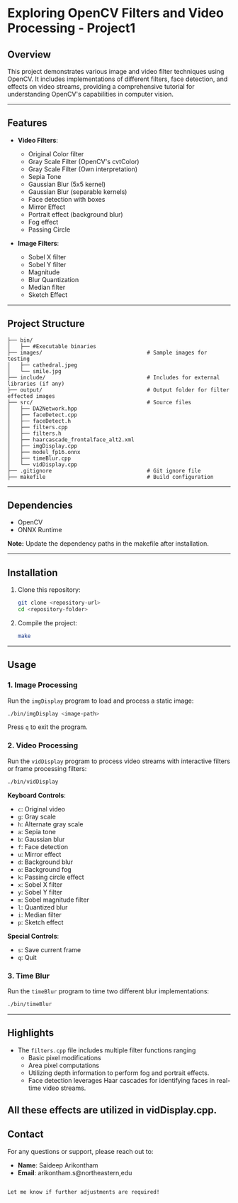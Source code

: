 # Exploring OpenCV Filters and Video Processing - Project1

## Overview
This project demonstrates various image and video filter techniques using OpenCV. It includes implementations of different filters, face detection, and effects on video streams, providing a comprehensive tutorial for understanding OpenCV's capabilities in computer vision.

---

## Features
- **Video Filters**:
  - Original Color filter
  - Gray Scale Filter (OpenCV's cvtColor)
  - Gray Scale Filter (Own interpretation)
  - Sepia Tone
  - Gaussian Blur (5x5 kernel)
  - Gaussian Blur (separable kernels)
  - Face detection with boxes
  - Mirror Effect
  - Portrait effect (background blur)
  - Fog effect 
  - Passing Circle

- **Image Filters**:
  - Sobel X filter
  - Sobel Y filter
  - Magnitude
  - Blur Quantization
  - Median filter
  - Sketch Effect

---

## Project Structure

```
├── bin/
│   ├── #Executable binaries
├── images/                                 # Sample images for testing
│   ├── cathedral.jpeg
│   └── smile.jpg
├── include/                                # Includes for external libraries (if any)
├── output/                                 # Output folder for filter effected images
├── src/                                    # Source files
│   ├── DA2Network.hpp
│   ├── faceDetect.cpp
│   ├── faceDetect.h
│   ├── filters.cpp 
│   ├── filters.h
│   ├── haarcascade_frontalface_alt2.xml
│   ├── imgDisplay.cpp
│   ├── model_fp16.onnx
│   ├── timeBlur.cpp
│   └── vidDisplay.cpp
├── .gitignore                              # Git ignore file
├── makefile                                # Build configuration
```

---

## Dependencies
- OpenCV
- ONNX Runtime

**Note:** Update the dependency paths in the makefile after installation.

---

## Installation

1. Clone this repository:
   ```bash
   git clone <repository-url>
   cd <repository-folder>
   ```

3. Compile the project:
   ```bash
   make
   ```

---

## Usage

### 1. Image Processing
Run the `imgDisplay` program to load and process a static image:
```bash
./bin/imgDisplay <image-path>
```
Press `q` to exit the program.

### 2. Video Processing
Run the `vidDisplay` program to process video streams with interactive filters or frame processing filters:
```bash
./bin/vidDisplay
```
**Keyboard Controls**:
- `c`: Original video
- `g`: Gray scale
- `h`: Alternate gray scale
- `a`: Sepia tone
- `b`: Gaussian blur
- `f`: Face detection
- `u`: Mirror effect
- `d`: Background blur
- `o`: Background fog
- `k`: Passing circle effect
- `x`: Sobel X filter
- `y`: Sobel Y filter
- `m`: Sobel magnitude filter
- `l`: Quantized blur
- `i`: Median filter
- `p`: Sketch effect

**Special Controls**:
- `s`: Save current frame
- `q`: Quit

### 3. Time Blur
Run the `timeBlur` program to time two different blur implementations:
```bash
./bin/timeBlur
```

---

## Highlights
- The `filters.cpp` file includes multiple filter functions ranging 
    - Basic pixel modifications
    - Area pixel computations
    - Utilizing depth information to perform fog and portrait effects.
    - Face detection leverages Haar cascades for identifying faces in real-time video streams.

All these effects are utilized in vidDisplay.cpp.
---

## Contact
For any questions or support, please reach out to:
- **Name**: Saideep Arikontham
- **Email**: arikontham.s@northeastern,edu
```

Let me know if further adjustments are required!